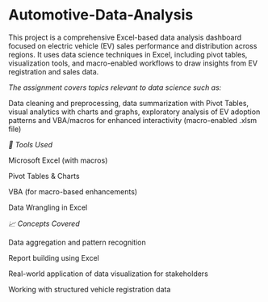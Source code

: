 # Automotive-Data-Analysis
This project is a comprehensive Excel-based data analysis dashboard focused on electric vehicle (EV) sales performance and distribution across regions. It uses data science techniques in Excel, including pivot tables, visualization tools, and macro-enabled workflows to draw insights from EV registration and sales data.

*The assignment covers topics relevant to data science such as:*

Data cleaning and preprocessing, data summarization with Pivot Tables, visual analytics with charts and graphs, exploratory analysis of EV adoption patterns and VBA/macros for enhanced interactivity (macro-enabled .xlsm file)


*🔧 Tools Used*

Microsoft Excel (with macros)

Pivot Tables & Charts

VBA (for macro-based enhancements)

Data Wrangling in Excel


*📈 Concepts Covered*

Data aggregation and pattern recognition

Report building using Excel

Real-world application of data visualization for stakeholders

Working with structured vehicle registration data
